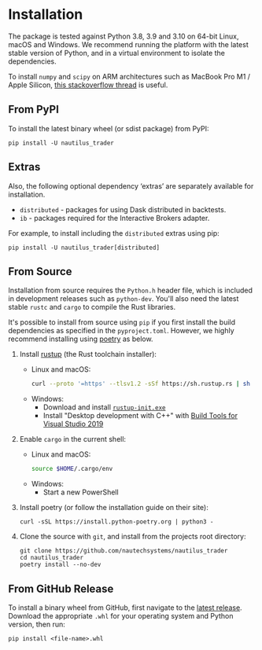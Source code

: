 # Installation

The package is tested against Python 3.8, 3.9 and 3.10 on 64-bit Linux, macOS and Windows. 
We recommend running the platform with the latest stable version of Python, and 
in a virtual environment to isolate the dependencies.

To install `numpy` and `scipy` on ARM architectures such as MacBook Pro M1 / Apple Silicon, [this stackoverflow thread](https://stackoverflow.com/questions/65745683/how-to-install-scipy-on-apple-silicon-arm-m1)
is useful.

## From PyPI
To install the latest binary wheel (or sdist package) from PyPI:
    
    pip install -U nautilus_trader

## Extras

Also, the following optional dependency ‘extras’ are separately available for installation.

- `distributed` - packages for using Dask distributed in backtests.
- `ib`  - packages required for the Interactive Brokers adapter.

For example, to install including the `distributed` extras using pip:

    pip install -U nautilus_trader[distributed]

## From Source
Installation from source requires the `Python.h` header file, which is included in development releases such as `python-dev`. 
You'll also need the latest stable `rustc` and `cargo` to compile the Rust libraries.

It's possible to install from source using `pip` if you first install the build dependencies
as specified in the `pyproject.toml`. However, we highly recommend installing using [poetry](https://python-poetry.org/) as below.

1. Install [rustup](https://rustup.rs/) (the Rust toolchain installer):
   - Linux and macOS:
       ```bash
       curl --proto '=https' --tlsv1.2 -sSf https://sh.rustup.rs | sh
       ```
   - Windows:
       - Download and install [`rustup-init.exe`](https://win.rustup.rs/x86_64)
       - Install "Desktop development with C++" with [Build Tools for Visual Studio 2019](https://visualstudio.microsoft.com/thank-you-downloading-visual-studio/?sku=BuildTools&rel=16)

2. Enable `cargo` in the current shell:
   - Linux and macOS:
       ```bash
       source $HOME/.cargo/env
       ```
   - Windows:
     - Start a new PowerShell

3. Install poetry (or follow the installation guide on their site):

       curl -sSL https://install.python-poetry.org | python3 -

4. Clone the source with `git`, and install from the projects root directory:

       git clone https://github.com/nautechsystems/nautilus_trader
       cd nautilus_trader
       poetry install --no-dev

## From GitHub Release
To install a binary wheel from GitHub, first navigate to the [latest release](https://github.com/nautechsystems/nautilus_trader/releases/latest).
Download the appropriate `.whl` for your operating system and Python version, then run:

    pip install <file-name>.whl
